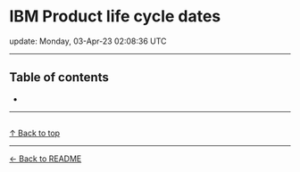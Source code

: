 # IBM Product life cycle dates

update: Monday, 03-Apr-23 02:08:36 UTC

---

## Table of contents


- [](#)


---





## 

[]()









[↑ Back to top](#table-of-contents)

---



[← Back to README](./README.md)